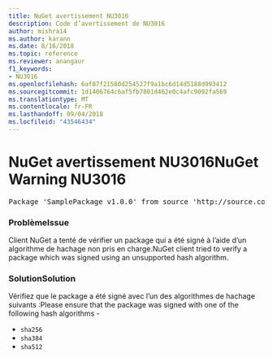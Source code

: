 ```yaml
---
title: NuGet avertissement NU3016
description: Code d’avertissement de NU3016
author: mishra14
ms.author: karann
ms.date: 8/16/2018
ms.topic: reference
ms.reviewer: anangaur
f1_keywords:
- NU3016
ms.openlocfilehash: 6af87f21580d254527f9a1bc6d14d5188d993412
ms.sourcegitcommit: 1d1406764c6af5fb7801d462e0c4afc9092fa569
ms.translationtype: MT
ms.contentlocale: fr-FR
ms.lasthandoff: 09/04/2018
ms.locfileid: "43546434"
---
```

# <a name="nuget-warning-nu3016"></a><span data-ttu-id="68a18-103">NuGet avertissement NU3016</span><span class="sxs-lookup"><span data-stu-id="68a18-103">NuGet Warning NU3016</span></span>

<pre>Package 'SamplePackage v1.0.0' from source 'http://source.com/index.json': The package hash uses an unsupported hash algorithm.</pre>

### <a name="issue"></a><span data-ttu-id="68a18-104">Problème</span><span class="sxs-lookup"><span data-stu-id="68a18-104">Issue</span></span>

<span data-ttu-id="68a18-105">Client NuGet a tenté de vérifier un package qui a été signé à l’aide d’un algorithme de hachage non pris en charge.</span><span class="sxs-lookup"><span data-stu-id="68a18-105">NuGet client tried to verify a package which was signed using an unsupported hash algorithm.</span></span>


### <a name="solution"></a><span data-ttu-id="68a18-106">Solution</span><span class="sxs-lookup"><span data-stu-id="68a18-106">Solution</span></span>

<span data-ttu-id="68a18-107">Vérifiez que le package a été signé avec l’un des algorithmes de hachage suivants :</span><span class="sxs-lookup"><span data-stu-id="68a18-107">Please ensure that the package was signed  with one of the following hash algorithms -</span></span> 
* `sha256`
* `sha384`
* `sha512`


